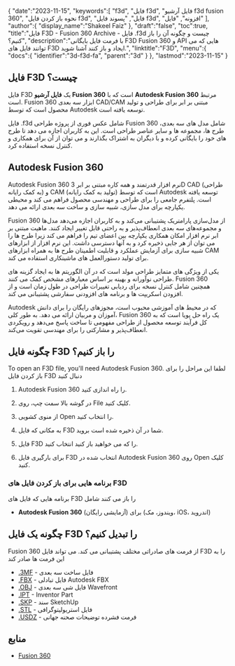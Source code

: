 {
   "date":"2023-11-15",
   "keywords":[
"f3d",
"فایل f3d",
"فایل آرشیو f3d fusion 360",
"نحوه باز کردن فایل f3d",
"فایل",
"پسوند فایل f3d",
"افزونه",
"فایل"
],
   "author":{
      "display_name":"Shakeel Faiz"
},
   "draft":"false",
   "toc":true,
   "title":"فایل F3D - Fusion 360 Archive - فایل .f3d چیست و چگونه آن را باز کنیم؟",
   "description":"با فرمت فایل بایگانی F3D Fusion 360 و API هایی که می توانند فایل های F3D ایجاد و باز کنند آشنا شوید.",
   "linktitle":"F3D",
   "menu":{
      "docs":{
         "identifier":"3d-f3d-fa",
         "parent":"3d"
}
},
   "lastmod":"2023-11-15"
}

## فایل F3D چیست؟

فایل F3D یک **فایل آرشیو Fusion 360** است که با **Autodesk Fusion 360** مرتبط است. Fusion 360 ابزار سه بعدی CAD/CAM مبتنی بر ابر برای طراحی و تولید محصول است که توسط Autodesk توسعه یافته است.

فایل .f3d شامل عکس فوری از پروژه طراحی Fusion 360 شامل مدل های سه بعدی، طرح ها، مجموعه ها و سایر عناصر طراحی است. این به کاربران اجازه می دهد تا طرح های خود را بایگانی کرده و با دیگران به اشتراک بگذارند و می توان از آن برای همکاری و کنترل نسخه استفاده کرد.

## Autodesk Fusion 360

Autodesk Fusion 360 نرم افزار قدرتمند و همه کاره مبتنی بر ابر 3D CAD (طراحی به کمک رایانه) و CAM (تولید به کمک رایانه) است که توسط Autodesk توسعه یافته است. پلتفرم جامعی را برای طراحی و مهندسی محصول فراهم می کند و محیطی یکپارچه برای مدل سازی، شبیه سازی و ساخت سه بعدی ارائه می دهد.

Fusion 360 از مدل‌سازی پارامتریک پشتیبانی می‌کند و به کاربران اجازه می‌دهد مدل‌ها و مجموعه‌های سه بعدی انعطاف‌پذیر و به راحتی قابل تغییر ایجاد کنند. ماهیت مبتنی بر ابر نرم افزار امکان همکاری یکپارچه بین اعضای تیم را فراهم می کند زیرا طرح ها را می توان از هر جایی ذخیره کرد و به آنها دسترسی داشت. این نرم افزار از ابزارهای شبیه سازی برای آزمایش عملکرد و قابلیت اطمینان طرح ها به همراه ابزارهای CAM برای تولید دستورالعمل های ماشینکاری استفاده می کند.

یکی از ویژگی های متمایز طراحی مولد است که در آن الگوریتم ها به ایجاد گزینه های طراحی نوآورانه و بهینه بر اساس معیارهای مشخص کمک می کنند. Fusion 360 همچنین شامل کنترل نسخه برای ردیابی تغییرات طراحی در طول زمان است و از افزودن اسکریپت ها و برنامه های افزودنی سفارشی پشتیبانی می کند.

Autodesk که در محیط های آموزشی محبوب است، مجوزهای رایگان را برای دانش آموزان و مربیان ارائه می دهد. به طور کلی، Fusion 360 یک راه حل پویا است که به کل فرآیند توسعه محصول از طراحی مفهومی تا ساخت پاسخ می‌دهد و رویکردی انعطاف‌پذیر و مشارکتی را برای مهندسی تقویت می‌کند.

## چگونه فایل F3D را باز کنیم؟

To open an F3D file, you'll need Autodesk Fusion 360. لطفا این مراحل را برای باز کردن فایل F3D دنبال کنید

1. Autodesk Fusion 360 را راه اندازی کنید.

1. در گوشه بالا سمت چپ، روی File کلیک کنید.

1. از منوی کشویی Open را انتخاب کنید.

1. به مکانی که فایل F3D شما در آن ذخیره شده است بروید.

1. فایل F3D را که می خواهید باز کنید انتخاب کنید.

1. برای بارگیری فایل F3D انتخاب شده در Autodesk Fusion 360 روی Open کلیک کنید.

### برنامه هایی برای باز کردن فایل های F3D

برنامه هایی که فایل های F3D را باز می کنند شامل

- **Autodesk Fusion 360** (آزمایشی رایگان) برای (ویندوز، مک، iOS، اندروید)

## چگونه یک فایل F3D را تبدیل کنیم؟

Fusion 360 از فرمت های صادراتی مختلف پشتیبانی می کند. می تواند فایل F3D را به این فرمت ها صادر کند

- [.3MF](/3d/3mf/) - فایل ساخت سه بعدی
- [.FBX](/3d/fbx/) - فایل تبادلی Autodesk FBX
- [.OBJ](/3d/obj/) - فایل شی سه بعدی Wavefront
- [.IPT](/3d/ipt/) - Inventor Part
- [.SKP](/image/skp/) - سند SketchUp
- [.STL](/cad/stl/) - فایل استریولیتوگرافی
- [.USDZ](/3d/usdz/) - فرمت فشرده توضیحات صحنه جهانی

## منابع
* [Fusion 360](https://en.wikipedia.org/wiki/Fusion_360)


